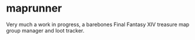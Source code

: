 # maprunner

Very much a work in progress, a barebones Final Fantasy XIV treasure map group manager and loot tracker.
